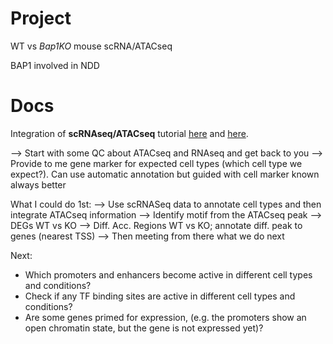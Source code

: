 # Project


WT vs *Bap1KO* mouse scRNA/ATACseq

BAP1 involved in NDD


# Docs


Integration of **scRNAseq/ATACseq** tutorial [here](https://nbis-workshop-epigenomics.readthedocs.io/en/latest/content/tutorials/scAtacSeq/lab-sc_atac_seq.html) and [here](https://satijalab.org/seurat/articles/seurat5_atacseq_integration_vignette).


--> Start with some QC about ATACseq and RNAseq and get back to you
--> Provide to me gene marker for expected cell types (which cell type we expect?). Can use automatic annotation but guided with cell marker known always better

What I could do 1st:
--> Use scRNASeq data to annotate cell types and then integrate ATACseq information
--> Identify motif from the ATACseq peak
--> DEGs WT vs KO
--> Diff. Acc. Regions WT vs KO; annotate diff. peak to genes (nearest TSS)
--> Then meeting from there what we do next

Next:
- Which promoters and enhancers become active in different cell types and conditions?
- Check if any TF binding sites are active in different cell types and conditions?
- Are some genes primed for expression, (e.g. the promoters show an open chromatin state, but the gene is not expressed yet)?

